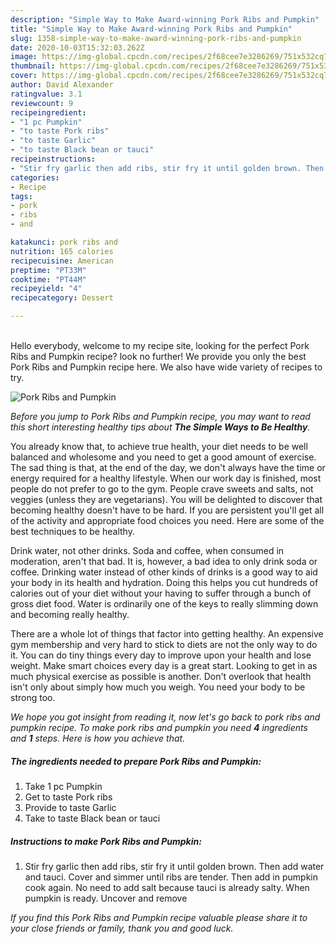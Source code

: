 ```yaml
---
description: "Simple Way to Make Award-winning Pork Ribs and Pumpkin"
title: "Simple Way to Make Award-winning Pork Ribs and Pumpkin"
slug: 1358-simple-way-to-make-award-winning-pork-ribs-and-pumpkin
date: 2020-10-03T15:32:03.262Z
image: https://img-global.cpcdn.com/recipes/2f68cee7e3286269/751x532cq70/pork-ribs-and-pumpkin-recipe-main-photo.jpg
thumbnail: https://img-global.cpcdn.com/recipes/2f68cee7e3286269/751x532cq70/pork-ribs-and-pumpkin-recipe-main-photo.jpg
cover: https://img-global.cpcdn.com/recipes/2f68cee7e3286269/751x532cq70/pork-ribs-and-pumpkin-recipe-main-photo.jpg
author: David Alexander
ratingvalue: 3.1
reviewcount: 9
recipeingredient:
- "1 pc Pumpkin"
- "to taste Pork ribs"
- "to taste Garlic"
- "to taste Black bean or tauci"
recipeinstructions:
- "Stir fry garlic then add ribs, stir fry it until golden brown. Then add water and tauci. Cover and simmer until ribs are tender. Then add in pumpkin cook again. No need to add salt because tauci is already salty. When pumpkin is ready. Uncover and remove"
categories:
- Recipe
tags:
- pork
- ribs
- and

katakunci: pork ribs and 
nutrition: 165 calories
recipecuisine: American
preptime: "PT33M"
cooktime: "PT44M"
recipeyield: "4"
recipecategory: Dessert

---
```

<br>
Hello everybody, welcome to my recipe site, looking for the perfect Pork Ribs and Pumpkin recipe? look no further! We provide you only the best Pork Ribs and Pumpkin recipe here. We also have wide variety of recipes to try.
<br>


![Pork Ribs and Pumpkin](https://img-global.cpcdn.com/recipes/2f68cee7e3286269/751x532cq70/pork-ribs-and-pumpkin-recipe-main-photo.jpg)

<i>Before you jump to Pork Ribs and Pumpkin recipe, you may want to read this short interesting healthy tips about <strong>The Simple Ways to Be Healthy</strong>.</i>

You already know that, to achieve true health, your diet needs to be well balanced and wholesome and you need to get a good amount of exercise. The sad thing is that, at the end of the day, we don't always have the time or energy required for a healthy lifestyle. When our work day is finished, most people do not prefer to go to the gym. People crave sweets and salts, not veggies (unless they are vegetarians). You will be delighted to discover that becoming healthy doesn't have to be hard. If you are persistent you'll get all of the activity and appropriate food choices you need. Here are some of the best techniques to be healthy.

Drink water, not other drinks. Soda and coffee, when consumed in moderation, aren't that bad. It is, however, a bad idea to only drink soda or coffee. Drinking water instead of other kinds of drinks is a good way to aid your body in its health and hydration. Doing this helps you cut hundreds of calories out of your diet without your having to suffer through a bunch of gross diet food. Water is ordinarily one of the keys to really slimming down and becoming really healthy.

There are a whole lot of things that factor into getting healthy. An expensive gym membership and very hard to stick to diets are not the only way to do it. You can do tiny things every day to improve upon your health and lose weight. Make smart choices every day is a great start. Looking to get in as much physical exercise as possible is another. Don't overlook that health isn't only about simply how much you weigh. You need your body to be strong too. 


<i>We hope you got insight from reading it, now let's go back to pork ribs and pumpkin recipe. To make pork ribs and pumpkin you need <strong>4</strong> ingredients and <strong>1</strong> steps. Here is how you achieve that.
</i>

##### The ingredients needed to prepare Pork Ribs and Pumpkin:

1. Take 1 pc Pumpkin
1. Get to taste Pork ribs
1. Provide to taste Garlic
1. Take to taste Black bean or tauci


##### Instructions to make Pork Ribs and Pumpkin:

1. Stir fry garlic then add ribs, stir fry it until golden brown. Then add water and tauci. Cover and simmer until ribs are tender. Then add in pumpkin cook again. No need to add salt because tauci is already salty. When pumpkin is ready. Uncover and remove


<i>If you find this Pork Ribs and Pumpkin recipe valuable please share it to your close friends or family, thank you and good luck.</i>
